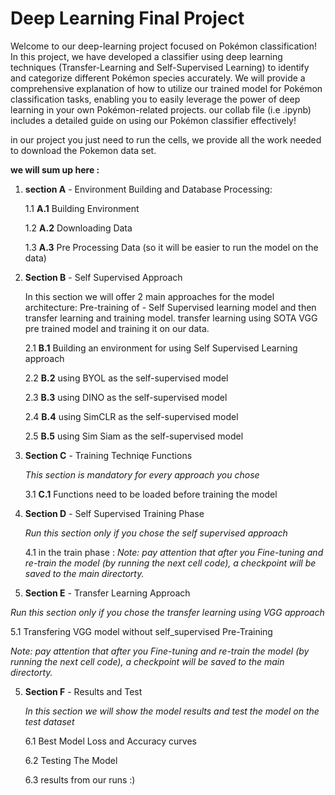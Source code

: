 ﻿# Deep Learning Final Project

Welcome to our deep-learning project focused on Pokémon classification! In this project, we have developed a classifier using deep learning techniques (Transfer-Learning and Self-Supervised Learning) to identify and categorize different Pokémon species accurately. We will provide a comprehensive explanation of how to utilize our trained model for Pokémon classification tasks, enabling you to easily leverage the power of deep learning in your own Pokémon-related projects. 
our collab file (i.e .ipynb) includes a detailed guide on using our Pokémon classifier effectively!

in our project you just need to run the cells, we provide all the work needed to download the Pokemon data set.

**we will sum up here :**
1. **section A** - Environment Building and Database Processing:
   
   1.1 **A.1** Building Environment
   
   1.2 **A.2** Downloading Data
   
   1.3 **A.3** Pre Processing Data (so it will be easier to run the model on the data)
   
2. **Section B** - Self Supervised Approach
   
   In this section we will offer 2 main approaches for the model architecture:
   Pre-training of - Self Supervised learning model and then transfer learning and training model.
   transfer learning using SOTA VGG pre trained model and training it on our data.
   
   2.1 **B.1** Building an environment for using Self Supervised Learning approach
   
   2.2 **B.2** using BYOL as the self-supervised model
   
   2.3 **B.3** using DINO as the self-supervised model
   
   2.4 **B.4** using SimCLR as the self-supervised model
   
   2.5 **B.5** using Sim Siam as the self-supervised model
   
3. **Section C** - Training Techniqe Functions
   
   *This section is mandatory for every approach you chose*
   
   3.1 **C.1** Functions need to be loaded before training the model
   
4. **Section D** - Self Supervised Training Phase
   
    *Run this section only if you chose the self supervised approach*
   
   4.1 in the train phase : *Note: pay attention that after you Fine-tuning and re-train the model (by running the next cell code), a checkpoint will be saved to the main directorty.*
   
15. **Section E** - Transfer Learning Approach
    
   *Run this section only if you chose the transfer learning using VGG approach*
   
   5.1 Transfering VGG model without self_supervised Pre-Training
   
   *Note: pay attention that after you Fine-tuning and re-train the model (by running the next cell code), a checkpoint will be saved to the main directorty.*
   
5. **Section F** - Results and Test
    
   *In this section we will show the model results and test the model on the test dataset*
    
   6.1 Best Model Loss and Accuracy curves
   
   6.2 Testing The Model
   
   6.3 results from our runs :) 
   
   
